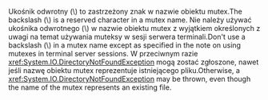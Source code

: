 <span data-ttu-id="7dc5f-101">Ukośnik odwrotny (\\) to zastrzeżony znak w nazwie obiektu mutex.</span><span class="sxs-lookup"><span data-stu-id="7dc5f-101">The backslash (\\) is a reserved character in a mutex name.</span></span> <span data-ttu-id="7dc5f-102">Nie należy używać ukośnika odwrotnego (\\) w nazwie obiektu mutex z wyjątkiem określonych z uwagi na temat używania muteksy w sesji serwera terminali.</span><span class="sxs-lookup"><span data-stu-id="7dc5f-102">Don't use a backslash (\\) in a mutex name except as specified in the note on using mutexes in terminal server sessions.</span></span> <span data-ttu-id="7dc5f-103">W przeciwnym razie <xref:System.IO.DirectoryNotFoundException> mogą zostać zgłoszone, nawet jeśli nazwę obiektu mutex reprezentuje istniejącego pliku.</span><span class="sxs-lookup"><span data-stu-id="7dc5f-103">Otherwise, a <xref:System.IO.DirectoryNotFoundException> may be thrown, even though the name of the mutex represents an existing file.</span></span>
